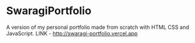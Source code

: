 # SwaragiPortfolio
A version of my personal portfolio made from scratch with HTML CSS and JavaScript.
LINK - http://swaragi-portfolio.vercel.app

